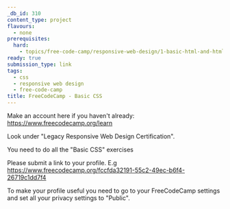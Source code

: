 ```yaml
---
_db_id: 310
content_type: project
flavours:
  - none
prerequisites:
  hard:
    - topics/free-code-camp/responsive-web-design/1-basic-html-and-html-5
ready: true
submission_type: link
tags:
  - css
  - responsive web design
  - free-code-camp
title: FreeCodeCamp - Basic CSS
---
```


Make an account here if you haven't already: https://www.freecodecamp.org/learn

Look under "Legacy Responsive Web Design Certification".

You need to do all the "Basic CSS" exercises

Please submit a link to your profile. E.g https://www.freecodecamp.org/fccfda32191-55c2-49ec-b6f4-26719c1dd7f4

To make your profile useful you need to go to your FreeCodeCamp settings and set all your privacy settings to "Public".
